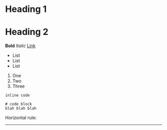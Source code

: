 # Heading 1
# Heading 2
**Bold** *Italic*
[Link](http://a.com)

* List
* List
* List

1. One
2. Two
3. Three

`inline code`

```
# code block 
blah blah blah
```

Horizontal rule: 

---
